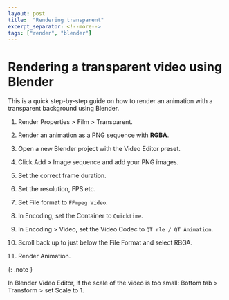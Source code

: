 ```yaml
---
layout: post
title:  "Rendering transparent"
excerpt_separator: <!--more-->
tags: ["render", "blender"]
---
```


# Rendering a transparent video using Blender

This is a quick step-by-step guide on how to render an animation with a transparent background using Blender.
<!--more-->

1) Render Properties > Film > Transparent.

2) Render an animation as a PNG sequence with **RGBA**.

3) Open a new Blender project with the Video Editor preset.

4) Click Add > Image sequence and add your PNG images.

5) Set the correct frame duration.

6) Set the resolution, FPS etc.

7) Set File format to `FFmpeg Video`.

8) In Encoding, set the Container to `Quicktime`.

9) In Encoding > Video, set the Video Codec to `QT rle / QT Animation`.

10) Scroll back up to just below the File Format and select RBGA.

11) Render Animation.

{: .note }

In Blender Video Editor, if the scale of the video is too small:
Bottom tab > Transform > set Scale to 1.